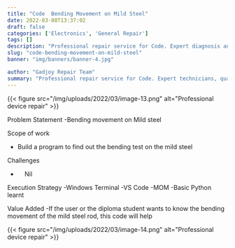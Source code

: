 ```yaml
---
title: "Code  Bending Movement on Mild Steel"
date: 2022-03-08T13:37:02
draft: false
categories: ['Electronics', 'General Repair']
tags: []
description: "Professional repair service for Code. Expert diagnosis and quality repairs in Bangalore."
slug: "code-bending-movement-on-mild-steel"
banner: "img/banners/banner-4.jpg"

author: "Gadjoy Repair Team"
summary: "Professional repair service for Code. Expert technicians, quality parts, warranty included."
---
```


{{< figure src="/img/uploads/2022/03/image-13.png" alt="Professional device repair" >}}

Problem Statement -Bending movement on Mild steel

Scope of work

- Build a program to find out the bending test on the mild steel

Challenges

- &nbsp;&nbsp;&nbsp; Nil

Execution Strategy -Windows Terminal -VS Code -MOM -Basic Python learnt

Value Added -If the user or the diploma student wants to know the bending movement of the mild steel rod, this code will help

{{< figure src="/img/uploads/2022/03/image-14.png" alt="Professional device repair" >}}